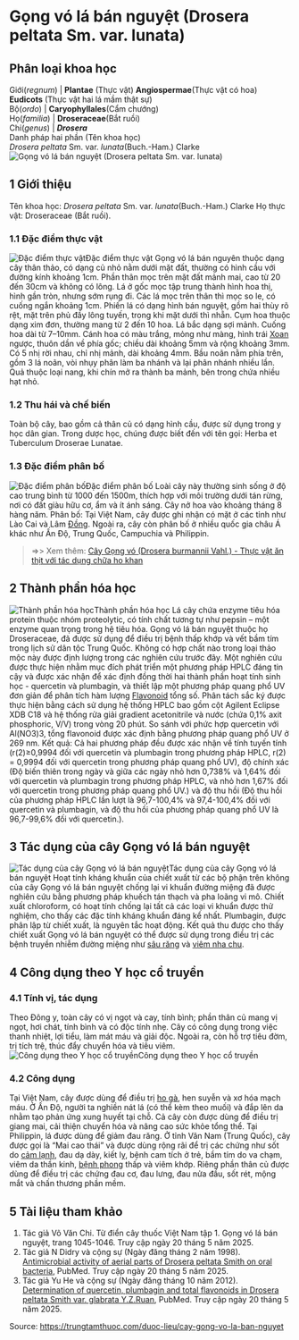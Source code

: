 # Gọng vó lá bán nguyệt (Drosera peltata Sm. var. lunata)

Phân loại khoa học  
---  
Giới(_regnum_) |  **Plantae** (Thực vật) **Angiospermae**(Thực vật có hoa) **Eudicots** (Thực vật hai lá mầm thật sự)  
Bộ(_ordo_) | **Caryophyllales**(Cẩm chướng)  
Họ(_familia_) | **Droseraceae**(Bắt ruồi)  
Chi(_genus_) | **_Drosera_**  
Danh pháp hai phần (Tên khoa học)  
_Drosera peltata_ Sm. var. _lunata_(Buch.-Ham.) Clarke  
![Gọng vó lá bán nguyệt \(Drosera peltata Sm. var. lunata\)](https://trungtamthuoc.com/images/others/gong-vo-la-ban-gnuyet-6053.jpg)
##  1 Giới thiệu
Tên khoa học: _Drosera peltata_ Sm. var. _lunata_(Buch.-Ham.) Clarke
Họ thực vật: Droseraceae (Bắt ruồi).
### 1.1 Đặc điểm thực vật
![Đặc điểm thực vật](https://trungtamthuoc.com/images/item/gong-vo-la-ban-gnuyet-0.jpg)Đặc điểm thực vật
Gọng vó lá bán nguyên thuộc dạng cây thân thảo, có dạng củ nhỏ nằm dưới mặt đất, thường có hình cầu với đường kính khoảng 1cm. Phần thân mọc trên mặt đất mảnh mai, cao từ 20 đến 30cm và không có lông. Lá ở gốc mọc tập trung thành hình hoa thị, hình gần tròn, nhưng sớm rụng đi. Các lá mọc trên thân thì mọc so le, có cuống ngắn khoảng 1cm. Phiến lá có dạng hình bán nguyệt, gồm hai thùy rõ rệt, mặt trên phủ đầy lông tuyến, trong khi mặt dưới thì nhẵn.
Cụm hoa thuộc dạng xim đơn, thường mang từ 2 đến 10 hoa. Lá bắc dạng sợi mảnh. Cuống hoa dài từ 7–10mm. Cánh hoa có màu trắng, mỏng như màng, hình trái [Xoan](https://trungtamthuoc.com/duoc-lieu/cay-xoan "Xoan") ngược, thuôn dần về phía gốc; chiều dài khoảng 5mm và rộng khoảng 3mm. Có 5 nhị rời nhau, chỉ nhị mảnh, dài khoảng 4mm. Bầu noãn nằm phía trên, gồm 3 lá noãn, vòi nhụy phân làm ba nhánh và lại phân nhánh nhiều lần. Quả thuộc loại nang, khi chín mở ra thành ba mảnh, bên trong chứa nhiều hạt nhỏ.
### 1.2 Thu hái và chế biến
Toàn bộ cây, bao gồm cả thân củ có dạng hình cầu, được sử dụng trong y học dân gian. Trong dược học, chúng được biết đến với tên gọi: Herba et Tuberculum Droserae Lunatae.
### 1.3 Đặc điểm phân bố
![Đặc điểm phân bố](https://trungtamthuoc.com/images/item/gong-vo-la-ban-gnuyet-1.jpg)Đặc điểm phân bố
Loài cây này thường sinh sống ở độ cao trung bình từ 1000 đến 1500m, thích hợp với môi trường dưới tán rừng, nơi có đất giàu hữu cơ, ẩm và ít ánh sáng. Cây nở hoa vào khoảng tháng 8 hàng năm.
Phân bố: Tại Việt Nam, cây được ghi nhận có mặt ở các tỉnh như Lào Cai và Lâm [Đồng](https://trungtamthuoc.com/hoat-chat/dong "Đồng"). Ngoài ra, cây còn phân bố ở nhiều quốc gia châu Á khác như Ấn Độ, Trung Quốc, Campuchia và Philippin.
> =>> Xem thêm: [Cây Gọng vó (Drosera burmannii Vahl.) - Thực vật ăn thịt với tác dụng chữa ho khan](https://trungtamthuoc.com/duoc-lieu/gong-vo)
##  2 Thành phần hóa học
![Thành phần hóa học](https://trungtamthuoc.com/images/item/gong-vo-la-ban-gnuyet-2.jpg)Thành phần hóa học
Lá cây chứa enzyme tiêu hóa protein thuộc nhóm proteolytic, có tính chất tương tự như pepsin – một enzyme quan trọng trong hệ tiêu hóa.
Gọng vó lá bán nguyệt thuộc họ Droseraceae, đã được sử dụng để điều trị bệnh thấp khớp và vết bầm tím trong lịch sử dân tộc Trung Quốc. Không có hợp chất nào trong loại thảo mộc này được định lượng trong các nghiên cứu trước đây.
Một nghiên cứu được thực hiện nhằm mục đích phát triển một phương pháp HPLC đáng tin cậy và được xác nhận để xác định đồng thời hai thành phần hoạt tính sinh học - quercetin và plumbagin, và thiết lập một phương pháp quang phổ UV đơn giản để phân tích hàm lượng [Flavonoid](https://trungtamthuoc.com/hoat-chat/flavonoid "Flavonoid") tổng số.
Phân tách sắc ký được thực hiện bằng cách sử dụng hệ thống HPLC bao gồm cột Agilent Eclipse XDB C18 và hệ thống rửa giải gradient acetonitrile và nước (chứa 0,1% axit phosphoric, V/V) trong vòng 20 phút. So sánh với phức hợp quercetin với Al(NO3)3, tổng flavonoid được xác định bằng phương pháp quang phổ UV ở 269 nm.
Kết quả: Cả hai phương pháp đều được xác nhận về tính tuyến tính (r(2)≥0,9994 đối với quercetin và plumbagin trong phương pháp HPLC, r(2) = 0,9994 đối với quercetin trong phương pháp quang phổ UV), độ chính xác (Độ biến thiên trong ngày và giữa các ngày nhỏ hơn 0,738% và 1,64% đối với quercetin và plumbagin trong phương pháp HPLC, và nhỏ hơn 1,67% đối với quercetin trong phương pháp quang phổ UV.) và độ thu hồi (Độ thu hồi của phương pháp HPLC lần lượt là 96,7-100,4% và 97,4-100,4% đối với quercetin và plumbagin, và độ thu hồi của phương pháp quang phổ UV là 96,7-99,6% đối với quercetin.).
##  3 Tác dụng của cây Gọng vó lá bán nguyệt
![Tác dụng của cây Gọng vó lá bán nguyệt](https://trungtamthuoc.com/images/item/gong-vo-la-ban-gnuyet-3.jpg)Tác dụng của cây Gọng vó lá bán nguyệt
Hoạt tính kháng khuẩn của chiết xuất từ ​​các bộ phận trên không của cây Gọng vó lá bán nguyệt chống lại vi khuẩn đường miệng đã được nghiên cứu bằng phương pháp khuếch tán thạch và pha loãng vi mô. Chiết xuất chloroform, có hoạt tính chống lại tất cả các loại vi khuẩn được thử nghiệm, cho thấy các đặc tính kháng khuẩn đáng kể nhất. Plumbagin, được phân lập từ chiết xuất, là nguyên tắc hoạt động. Kết quả thu được cho thấy chiết xuất Gọng vó lá bán nguyệt có thể được sử dụng trong điều trị các bệnh truyền nhiễm đường miệng như [sâu răng](https://trungtamthuoc.com/bai-viet/benh-sau-rang "sâu răng") và [viêm nha chu](https://trungtamthuoc.com/bai-viet/nha-chu-viem-toan-bo-khu-tru-ap-xe-nha-chu "viêm nha chu").
##  4 Công dụng theo Y học cổ truyền
### 4.1 Tính vị, tác dụng
Theo Đông y, toàn cây có vị ngọt và cay, tính bình; phần thân củ mang vị ngọt, hơi chát, tính bình và có độc tính nhẹ. Cây có công dụng trong việc thanh nhiệt, lợi tiểu, làm mát máu và giải độc. Ngoài ra, còn hỗ trợ tiêu đờm, trị tích trệ, thúc đẩy chuyển hóa và tiêu viêm.
![Công dụng theo Y học cổ truyền](https://trungtamthuoc.com/images/item/gong-vo-la-ban-gnuyet-4.jpg)Công dụng theo Y học cổ truyền
### 4.2 Công dụng
Tại Việt Nam, cây được dùng để điều trị [ho gà](https://trungtamthuoc.com/bai-viet/ho-ga-o-tre-em "ho gà"), hen suyễn và xơ hóa mạch máu. Ở Ấn Độ, người ta nghiền nát lá (có thể kèm theo muối) và đắp lên da nhằm tạo phản ứng xung huyết tại chỗ. Cả cây còn được dùng để điều trị giang mai, cải thiện chuyển hóa và nâng cao sức khỏe tổng thể. Tại Philippin, lá được dùng để giảm đau răng.
Ở tỉnh Vân Nam (Trung Quốc), cây được gọi là “Mai cao thái” và được dùng rộng rãi để trị các chứng như sốt do [cảm lạnh](https://trungtamthuoc.com/bai-viet/cam-lanh-nguyen-nhan-trieu-chung-va-cac-bai-thuoc-dan-gian-chua-tri "cảm lạnh"), đau dạ dày, kiết lỵ, bệnh cam tích ở trẻ, bầm tím do va chạm, viêm da thần kinh, [bệnh phong](https://trungtamthuoc.com/bai-viet/benh-phong "bệnh phong") thấp và viêm khớp. Riêng phần thân củ được dùng để điều trị các chứng đau cơ, đau lưng, đau nửa đầu, sốt rét, mộng mắt và chấn thương phần mềm.
##  5 Tài liệu tham khảo
  1. Tác giả Võ Văn Chi. Từ điển cây thuốc Việt Nam tập 1. Gọng vó lá bán nguyệt, trang 1045-1046. Truy cập ngày 20 tháng 5 năm 2025.
  2. Tác giả N Didry và cộng sự (Ngày đăng tháng 2 năm 1998). [Antimicrobial activity of aerial parts of Drosera peltata Smith on oral bacteria](https://pubmed.ncbi.nlm.nih.gov/9533437/), PubMed. Truy cập ngày 20 tháng 5 năm 2025.
  3. Tác giả Yu He và cộng sự (Ngày đăng tháng 10 năm 2012). [Determination of quercetin, plumbagin and total flavonoids in Drosera peltata Smith var. glabrata Y.Z.Ruan](https://pubmed.ncbi.nlm.nih.gov/24082628/), PubMed. Truy cập ngày 20 tháng 5 năm 2025.




Source: https://trungtamthuoc.com/duoc-lieu/cay-gong-vo-la-ban-nguyet